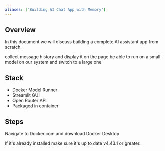 ```yaml
---
aliases: ["Building AI Chat App with Memory"]
---
```


## Overview

In this document we will discuss building a complete AI assistant app from scratch.

collect message history and display it on the page 
be able to run on a small model on our system and switch to a large one


## Stack

- Docker Model Runner
- Streamlit GUI
- Open Router API
- Packaged in container

## Steps

Navigate to Docker.com and download Docker Desktop

If it's already installed make sure it's up to date v4.43.1 or greater.